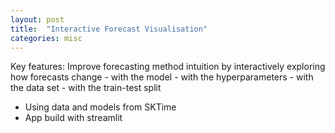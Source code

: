 ```yaml
---
layout: post
title:  "Interactive Forecast Visualisation"
categories: misc
---
```


Key features:
    Improve forecasting method intuition by interactively exploring how forecasts change
    - with the model
    - with the hyperparameters
    - with the data set
    - with the train-test split

- Using data and models from SKTime
- App build with streamlit



